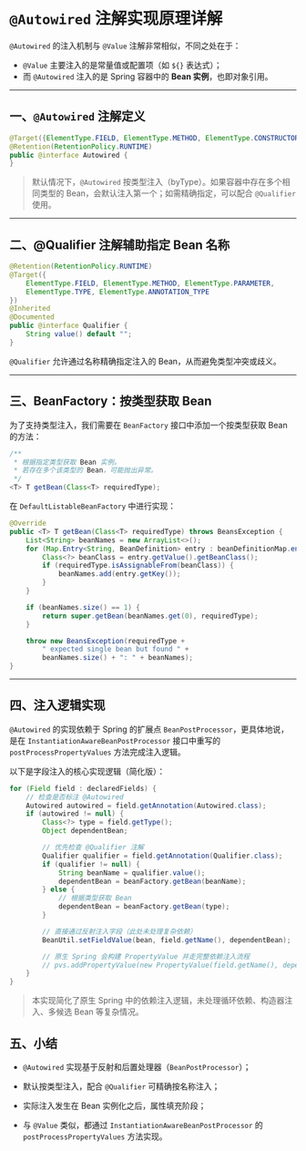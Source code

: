 

# `@Autowired` 注解实现原理详解

`@Autowired` 的注入机制与 `@Value` 注解非常相似，不同之处在于：

- `@Value` 主要注入的是常量值或配置项（如 `${}` 表达式）；
- 而 `@Autowired` 注入的是 Spring 容器中的 **Bean 实例**，也即对象引用。

---

## 一、`@Autowired` 注解定义

```java
@Target({ElementType.FIELD, ElementType.METHOD, ElementType.CONSTRUCTOR})
@Retention(RetentionPolicy.RUNTIME)
public @interface Autowired {
}
```

> 默认情况下，`@Autowired` 按类型注入（byType）。如果容器中存在多个相同类型的 Bean，会默认注入第一个；如需精确指定，可以配合 `@Qualifier` 使用。

---

## 二、@Qualifier 注解辅助指定 Bean 名称

```java
@Retention(RetentionPolicy.RUNTIME)
@Target({
    ElementType.FIELD, ElementType.METHOD, ElementType.PARAMETER,
    ElementType.TYPE, ElementType.ANNOTATION_TYPE
})
@Inherited
@Documented
public @interface Qualifier {
    String value() default "";
}
```

`@Qualifier` 允许通过名称精确指定注入的 Bean，从而避免类型冲突或歧义。

---

## 三、BeanFactory：按类型获取 Bean

为了支持类型注入，我们需要在 `BeanFactory` 接口中添加一个按类型获取 Bean 的方法：

```java
/**
 * 根据指定类型获取 Bean 实例。
 * 若存在多个该类型的 Bean，可能抛出异常。
 */
<T> T getBean(Class<T> requiredType);
```

在 `DefaultListableBeanFactory` 中进行实现：

```java
@Override
public <T> T getBean(Class<T> requiredType) throws BeansException {
    List<String> beanNames = new ArrayList<>();
    for (Map.Entry<String, BeanDefinition> entry : beanDefinitionMap.entrySet()) {
        Class<?> beanClass = entry.getValue().getBeanClass();
        if (requiredType.isAssignableFrom(beanClass)) {
            beanNames.add(entry.getKey());
        }
    }

    if (beanNames.size() == 1) {
        return super.getBean(beanNames.get(0), requiredType);
    }

    throw new BeansException(requiredType + 
        " expected single bean but found " + 
        beanNames.size() + ": " + beanNames);
}
```

---

## 四、注入逻辑实现

`@Autowired` 的实现依赖于 Spring 的扩展点 `BeanPostProcessor`，更具体地说，是在 `InstantiationAwareBeanPostProcessor` 接口中重写的 `postProcessPropertyValues` 方法完成注入逻辑。

以下是字段注入的核心实现逻辑（简化版）：

```java
for (Field field : declaredFields) {
    // 检查是否标注 @Autowired
    Autowired autowired = field.getAnnotation(Autowired.class);
    if (autowired != null) {
        Class<?> type = field.getType();
        Object dependentBean;

        // 优先检查 @Qualifier 注解
        Qualifier qualifier = field.getAnnotation(Qualifier.class);
        if (qualifier != null) {
            String beanName = qualifier.value();
            dependentBean = beanFactory.getBean(beanName);
        } else {
            // 根据类型获取 Bean
            dependentBean = beanFactory.getBean(type);
        }

        // 直接通过反射注入字段（此处未处理复杂依赖）
        BeanUtil.setFieldValue(bean, field.getName(), dependentBean);

        // 原生 Spring 会构建 PropertyValue 并走完整依赖注入流程
        // pvs.addPropertyValue(new PropertyValue(field.getName(), dependentBean));
    }
}
```

>  本实现简化了原生 Spring 中的依赖注入逻辑，未处理循环依赖、构造器注入、多候选 Bean 等复杂情况。



## 五、小结

- `@Autowired` 实现基于反射和后置处理器（`BeanPostProcessor`）；

- 默认按类型注入，配合 `@Qualifier` 可精确按名称注入；

- 实际注入发生在 Bean 实例化之后，属性填充阶段；

- 与 `@Value` 类似，都通过 `InstantiationAwareBeanPostProcessor` 的 `postProcessPropertyValues` 方法实现。
